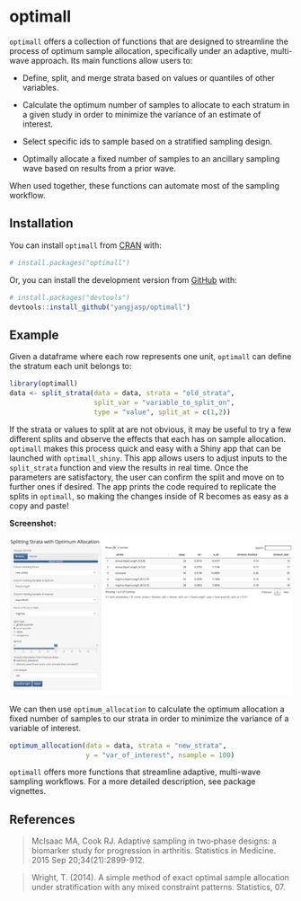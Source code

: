 
<!-- README.md is generated from README.Rmd. Please edit that file -->

# optimall

`optimall` offers a collection of functions that are designed to
streamline the process of optimum sample allocation, specifically under
an adaptive, multi-wave approach. Its main functions allow users to:

  - Define, split, and merge strata based on values or quantiles of
    other variables.

  - Calculate the optimum number of samples to allocate to each stratum
    in a given study in order to minimize the variance of an estimate of
    interest.

  - Select specific ids to sample based on a stratified sampling design.

  - Optimally allocate a fixed number of samples to an ancillary
    sampling wave based on results from a prior wave.

When used together, these functions can automate most of the sampling
workflow.

## Installation

You can install `optimall` from
[CRAN](https://CRAN.R-project.org/package=optimall) with:

``` r
# install.packages("optimall")
```

Or, you can install the development version from
[GitHub](https://github.com/) with:

``` r
# install.packages("devtools")
devtools::install_github("yangjasp/optimall")
```

## Example

Given a dataframe where each row represents one unit, `optimall` can
define the stratum each unit belongs to:

``` r
library(optimall)
data <- split_strata(data = data, strata = "old_strata", 
                     split_var = "variable_to_split_on", 
                     type = "value", split_at = c(1,2))
```

If the strata or values to split at are not obvious, it may be useful to
try a few different splits and observe the effects that each has on
sample allocation. `optimall` makes this process quick and easy with a
Shiny app that can be launched with `optimall_shiny`. This app allows
users to adjust inputs to the `split_strata` function and view the
results in real time. Once the parameters are satisfactory, the user can
confirm the split and move on to further ones if desired. The app prints
the code required to replicate the splits in `optimall`, so making the
changes inside of R becomes as easy as a copy and paste\!

<b>Screenshot:</b>

![Alt text](inst/shiny-app/optimall_shiny/Screenshots/Screenshot4.png)

We can then use `optimum_allocation` to calculate the optimum allocation
a fixed number of samples to our strata in order to minimize the
variance of a variable of interest.

``` r
optimum_allocation(data = data, strata = "new_strata", 
                   y = "var_of_interest", nsample = 100)
```

`optimall` offers more functions that streamline adaptive, multi-wave
sampling workflows. For a more detailed description, see package
vignettes.

## References

> McIsaac MA, Cook RJ. Adaptive sampling in two‐phase designs: a
> biomarker study for progression in arthritis. Statistics in Medicine.
> 2015 Sep 20;34(21):2899-912.

> Wright, T. (2014). A simple method of exact optimal sample allocation
> under stratification with any mixed constraint patterns. Statistics,
> 07.
